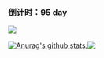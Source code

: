 
### 倒计时：95 day

<p> 
  <img src="https://profile-counter.glitch.me/yunteng9345/count.svg" />
</p>

<a href="https://github.com/yunteng9345/github-readme-stats">
  <img align="center" src="https://github-readme-stats.anuraghazra1.vercel.app/api?username=yunteng9345&show_icons=true&include_all_commits=true&theme=material-palenight" alt="Anurag's github stats" />
</a>


<a href="https://github.com/yunteng9345/github-readme-stats">
  <!-- Change the `github-readme-stats.anuraghazra1.vercel.app` to `github-readme-stats.vercel.app`  -->
  <img align="center" src="https://github-readme-stats.anuraghazra1.vercel.app/api/top-langs/?username=yunteng9345&layout=compact&theme=material-palenight" />
</a>


